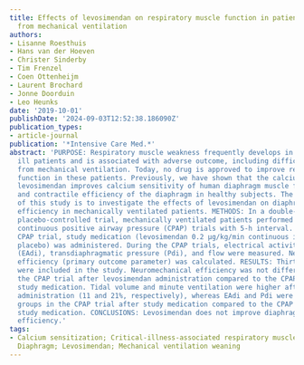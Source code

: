 ```yaml
---
title: Effects of levosimendan on respiratory muscle function in patients weaning
  from mechanical ventilation
authors:
- Lisanne Roesthuis
- Hans van der Hoeven
- Christer Sinderby
- Tim Frenzel
- Coen Ottenheijm
- Laurent Brochard
- Jonne Doorduin
- Leo Heunks
date: '2019-10-01'
publishDate: '2024-09-03T12:52:38.186090Z'
publication_types:
- article-journal
publication: '*Intensive Care Med.*'
abstract: 'PURPOSE: Respiratory muscle weakness frequently develops in critically
  ill patients and is associated with adverse outcome, including difficult weaning
  from mechanical ventilation. Today, no drug is approved to improve respiratory muscle
  function in these patients. Previously, we have shown that the calcium sensitizer
  levosimendan improves calcium sensitivity of human diaphragm muscle fibers in vitro
  and contractile efficiency of the diaphragm in healthy subjects. The main purpose
  of this study is to investigate the effects of levosimendan on diaphragm contractile
  efficiency in mechanically ventilated patients. METHODS: In a double-blind randomized
  placebo-controlled trial, mechanically ventilated patients performed two 30-min
  continuous positive airway pressure (CPAP) trials with 5-h interval. After the first
  CPAP trial, study medication (levosimendan 0.2 µg/kg/min continuous infusion or
  placebo) was administered. During the CPAP trials, electrical activity of the diaphragm
  (EAdi), transdiaphragmatic pressure (Pdi), and flow were measured. Neuromechanical
  efficiency (primary outcome parameter) was calculated. RESULTS: Thirty-nine patients
  were included in the study. Neuromechanical efficiency was not different during
  the CPAP trial after levosimendan administration compared to the CPAP trial before
  study medication. Tidal volume and minute ventilation were higher after levosimendan
  administration (11 and 21%, respectively), whereas EAdi and Pdi were higher in both
  groups in the CPAP trial after study medication compared to the CPAP trial before
  study medication. CONCLUSIONS: Levosimendan does not improve diaphragm contractile
  efficiency.'
tags:
- Calcium sensitization; Critical-illness-associated respiratory muscle weakness;
  Diaphragm; Levosimendan; Mechanical ventilation weaning
---
```

